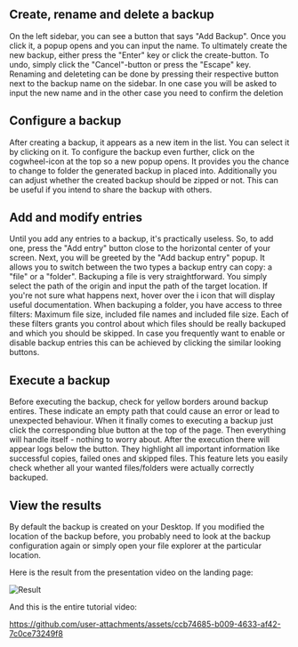 ## Create, rename and delete a backup
On the left sidebar, you can see a button that says "Add Backup". Once you click it, a popup opens and you can input the name. To ultimately create the new backup, either press the "Enter" key or click the create-button. To undo, simply click the "Cancel"-button or press the "Escape" key.
Renaming and deleteting can be done by pressing their respective button next to the backup name on the sidebar. In one case you will be asked to input the new name and in the other case you need to confirm the deletion  

## Configure a backup
After creating a backup, it appears as a new item in the list. You can select it by clicking on it. To configure the backup even further, click on the cogwheel-icon at the top so a new popup opens. It provides you the chance to change to folder the generated backup in placed into. Additionally you can adjust whether the created backup should be zipped or not. This can be useful if you intend to share the backup with others.

## Add and modify entries
Until you add any entries to a backup, it's practically useless. So, to add one, press the "Add entry" button close to the horizontal center of your screen. Next, you will be greeted by the "Add backup entry" popup. It allows you to switch between the two types a backup entry can copy: a "file" or a "folder".
Backuping a file is very straightforward. You simply select the path of the origin and input the path of the target location. If you're not sure what happens next, hover over the i icon that will display useful documentation.
When backuping a folder, you have access to three filters: Maximum file size, included file names and included file size. Each of these filters grants you control about which files should be really backuped and which you should be skipped. 
In case you frequently want to enable or disable backup entries this can be achieved by clicking the similar looking buttons.

## Execute a backup
Before executing the backup, check for yellow borders around backup entires. These indicate an empty path that could cause an error or lead to unexpected behaviour.
When it finally comes to executing a backup just click the corresponding blue button at the top of the page. Then everything will handle itself - nothing to worry about.
After the execution there will appear logs below the button. They highlight all important information like successful copies, failed ones and skipped files. This feature lets you easily check whether all your wanted files/folders were actually correctly backuped.

## View the results
By default the backup is created on your Desktop. If you modified the location of the backup before, you probably need to look at the backup configuration again or simply open your file explorer at the particular location.  

Here is the result from the presentation video on the landing page:

![Result](https://github.com/user-attachments/assets/6ede11f1-40a1-4269-857c-3ca5b6ed5c71)

And this is the entire tutorial video:

https://github.com/user-attachments/assets/ccb74685-b009-4633-af42-7c0ce73249f8



